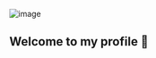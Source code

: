 ![image](https://github.com/user-attachments/assets/6b5a568e-20e9-466e-b1cf-04e812575b91)


## Welcome to my profile 🐳


